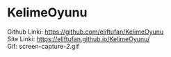 # KelimeOyunu
 Github Linki: https://github.com/eliftufan/KelimeOyunu<br>
 Site Linki: https://eliftufan.github.io/KelimeOyunu/<br>
Gif: screen-capture-_2_.gif
